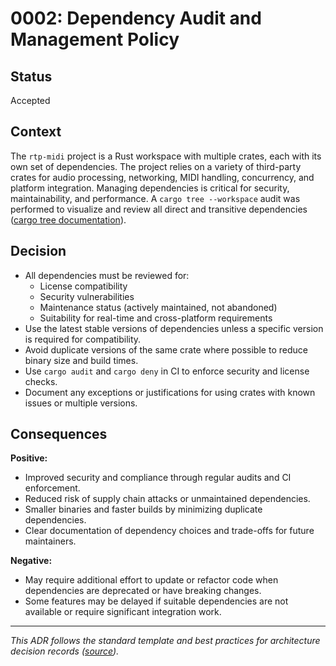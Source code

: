 # 0002: Dependency Audit and Management Policy

## Status

Accepted

## Context

The `rtp-midi` project is a Rust workspace with multiple crates, each with its own set of dependencies. The project relies on a variety of third-party crates for audio processing, networking, MIDI handling, concurrency, and platform integration. Managing dependencies is critical for security, maintainability, and performance. A `cargo tree --workspace` audit was performed to visualize and review all direct and transitive dependencies ([cargo tree documentation](https://doc.rust-lang.org/cargo/commands/cargo-tree.html)).

## Decision

- All dependencies must be reviewed for:
  - License compatibility
  - Security vulnerabilities
  - Maintenance status (actively maintained, not abandoned)
  - Suitability for real-time and cross-platform requirements
- Use the latest stable versions of dependencies unless a specific version is required for compatibility.
- Avoid duplicate versions of the same crate where possible to reduce binary size and build times.
- Use `cargo audit` and `cargo deny` in CI to enforce security and license checks.
- Document any exceptions or justifications for using crates with known issues or multiple versions.

## Consequences

**Positive:**
- Improved security and compliance through regular audits and CI enforcement.
- Reduced risk of supply chain attacks or unmaintained dependencies.
- Smaller binaries and faster builds by minimizing duplicate dependencies.
- Clear documentation of dependency choices and trade-offs for future maintainers.

**Negative:**
- May require additional effort to update or refactor code when dependencies are deprecated or have breaking changes.
- Some features may be delayed if suitable dependencies are not available or require significant integration work.

---

_This ADR follows the standard template and best practices for architecture decision records ([source](https://github.com/joelparkerhenderson/architecture-decision-record))._ 